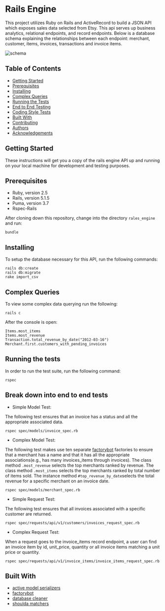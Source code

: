 # Rails Engine

This project utilizes Ruby on Rails and ActiveRecord to build a JSON API which exposes sales data selected from Etsy. This api serves up business analytics, relational endpoints, and record endpoints. Below is a database schema explaining the relationships between each endpoint: merchant, customer, items, invoices, transactions and invoice items.

![schema](https://i.imgur.com/gzoHyeR.png)

## Table of Contents
- [Getting Started](#getting-started)
- [Prerequisites](#prequisites)
- [Installing](#installing)
- [Complex Queries](#complex-querying)
- [Running the Tests](#running-the-tests)
- [End to End Testing](#break-down-into-end-to-end-tests)
- [Coding Style Tests](#and-coding-style-tests)
- [Built With](#built-with)
- [Contributing](#contributing)
- [Authors](#authors)
- [Acknowledgements](#acknowledgments)

## Getting Started

These instructions will get you a copy of the rails engine API up and running on your local machine for development and testing purposes.

## Prerequisites


* Ruby, version 2.5
* Rails, version 5.1.5
* Puma, version 3.7
* Rspec-Rails

After cloning down this repository, change into the directory ```rales_engine``` and run:

```
bundle
```

## Installing

To setup the database necessary for this API, run the following commands:

```
rails db:create
rails db:migrate
rake import_csv
```
## Complex Queries

To view some complex data querying run the following:

```
rails c
```

After the console is open:

```
Items.most_items
Items.most_revenue
Transaction.total_revenue_by_date("2012-03-16")
Merchant.first.customers_with_pending_invoices

```


## Running the tests

In order to run the test suite, run the following command:
```
rspec
```

## Break down into end to end tests

* Simple Model Test:

The following test ensures that an invoice has a status and all the appropriate associated data.

```
rspec spec/models/invoice_spec.rb
```

* Complex Model Test:

The following test makes use ten separate [factorybot](https://github.com/thoughtbot/factory_bot) factories to ensure that a merchant has a name and that it has all the appropriate associations(e.g., has many invoices_items through invoices). The class method ```.most_revenue``` selects the top merchants ranked by revenue. The class method ```.most_items``` selects the top merchants ranked by total number of items sold. The instance method ```#top_revenue_by_date```selects the total revenue for a specific merchant on an invoice date.

```
rspec spec/models/merchant_spec.rb
```

* Simple Request Test:

The following test ensures that all invoices associated with a specific customer are returned.

```
rspec spec/requests/api/v1/customers/invoices_request_spec.rb
```


* Complex Request Test:

When a request goes to the invoice_items record endpoint, a user can find an invoice item by id, unit_price, quantity or all invoice items matching a unit price or quantity.

```
rspec spec/requests/api/v1/invoice_items/invoice_items_request_spec.rb
```


## Built With

* [active model serializers](https://github.com/rails-api/active_model_serializers)
* [factorybot](https://github.com/thoughtbot/factory_bot)
* [database cleaner](https://github.com/DatabaseCleaner/database_cleaner)
* [shoulda matchers](https://github.com/thoughtbot/shoulda-matchers)

